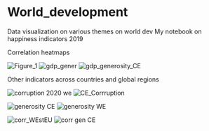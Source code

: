 # World_development
Data visualization on various themes on world dev
My notebook on happiness indicators 2019

Correlation heatmaps

![Figure_1](https://user-images.githubusercontent.com/47668423/96617164-9163d280-1303-11eb-8843-4a4c37e03afe.png)
![gdp_gener](https://user-images.githubusercontent.com/47668423/96617167-91fc6900-1303-11eb-9faa-f624fcd887a2.png)
![gdp_generosity_CE](https://user-images.githubusercontent.com/47668423/96617169-9294ff80-1303-11eb-89f6-b8a0d121870c.png)

Other indicators across countries and global regions

![corruption 2020 we](https://user-images.githubusercontent.com/47668423/96617392-ddaf1280-1303-11eb-8f67-bd3312605d70.png)
![CE_Corrruption](https://user-images.githubusercontent.com/47668423/96617400-de47a900-1303-11eb-937b-640bff0b30f2.png)

![generosity CE](https://user-images.githubusercontent.com/47668423/96617420-e56eb700-1303-11eb-87a7-fe81c2775ca1.png)
![generosity WE](https://user-images.githubusercontent.com/47668423/96617422-e6074d80-1303-11eb-9fe2-74485d4f45e7.png)



![corr_WEstEU](https://user-images.githubusercontent.com/47668423/96617463-f1f30f80-1303-11eb-8e09-209fa09a020e.png)
![corr gen CE](https://user-images.githubusercontent.com/47668423/96617478-f7505a00-1303-11eb-9e6b-23814583375f.png)






